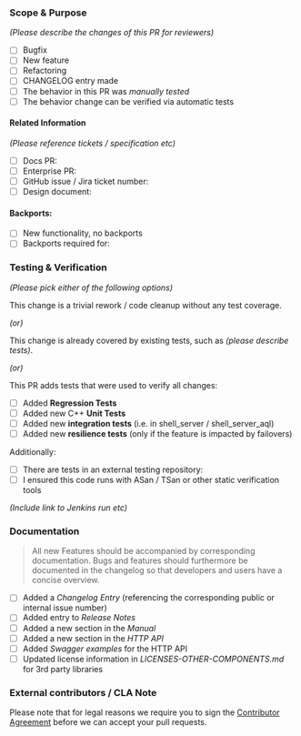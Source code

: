 ### Scope & Purpose

*(Please describe the changes of this PR for reviewers)*

- [ ] Bugfix
- [ ] New feature
- [ ] Refactoring
- [ ] CHANGELOG entry made
- [ ] The behavior in this PR was *manually tested*
- [ ] The behavior change can be verified via automatic tests

#### Related Information

*(Please reference tickets / specification etc)*

- [ ] Docs PR: 
- [ ] Enterprise PR:
- [ ] GitHub issue / Jira ticket number:
- [ ] Design document: 

#### Backports:

- [ ] New functionality, no backports
- [ ] Backports required for:
### Testing & Verification

*(Please pick either of the following options)*

This change is a trivial rework / code cleanup without any test coverage.

*(or)*

This change is already covered by existing tests, such as *(please describe tests)*.

*(or)*

This PR adds tests that were used to verify all changes:

- [ ] Added **Regression Tests**
- [ ] Added new C++ **Unit Tests**
- [ ] Added new **integration tests** (i.e. in shell_server / shell_server_aql)
- [ ] Added new **resilience tests** (only if the feature is impacted by failovers)

Additionally:

- [ ] There are tests in an external testing repository:
- [ ] I ensured this code runs with ASan / TSan or other static verification tools

*(Include link to Jenkins run etc)*

### Documentation

> All new Features should be accompanied by corresponding documentation. 
> Bugs and features should furthermore be documented in the changelog so that
> developers and users have a concise overview. 

- [ ] Added a *Changelog Entry* (referencing the corresponding public or internal issue number)
- [ ] Added entry to *Release Notes* 
- [ ] Added a new section in the *Manual* 
- [ ] Added a new section in the *HTTP API* 
- [ ] Added *Swagger examples* for the HTTP API  
- [ ] Updated license information in *LICENSES-OTHER-COMPONENTS.md* for 3rd party libraries

### External contributors / CLA Note 

Please note that for legal reasons we require you to sign the [Contributor Agreement](https://www.arangodb.com/documents/cla.pdf)
before we can accept your pull requests.
